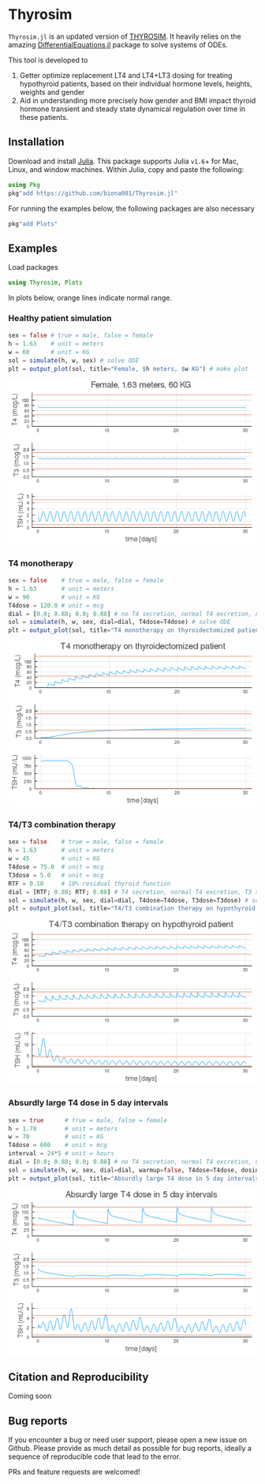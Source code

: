 # Thyrosim

`Thyrosim.jl` is an updated version of [THYROSIM](http://biocyb1.cs.ucla.edu/thyrosim/cgi-bin/Thyrosim.cgi). It heavily relies on the amazing [DifferentialEquations.jl](https://github.com/SciML/DifferentialEquations.jl) package to solve systems of ODEs. 

This tool is developed to

1. Getter optimize replacement LT4 and LT4+LT3 dosing for treating hypothyroid patients, based on their individual hormone levels, heights, weights and gender
2. Aid in understanding more precisely how gender and BMI impact thyroid hormone transient and steady state dynamical regulation over time in these patients.

## Installation

Download and install [Julia](https://julialang.org/downloads/). This package supports Julia `v1.6`+ for Mac, Linux, and window machines. Within Julia, copy and paste the following:
```julia
using Pkg
pkg"add https://github.com/biona001/Thyrosim.jl"
```
For running the examples below, the following packages are also necessary
```julia
pkg"add Plots"
```

## Examples

Load packages
```julia
using Thyrosim, Plots
```
In plots below, orange lines indicate normal range. 

### Healthy patient simulation
```julia
sex = false # true = male, false = female
h = 1.63    # unit = meters
w = 60      # unit = KG
sol = simulate(h, w, sex) # solve ODE
plt = output_plot(sol, title="Female, $h meters, $w KG") # make plot
```
![sim1](images/sim1.png)

### T4 monotherapy
```julia
sex = false    # true = male, false = female
h = 1.63       # unit = meters
w = 90         # unit = KG
T4dose = 120.0 # unit = mcg
dial = [0.0; 0.88; 0.0; 0.88] # no T4 secretion, normal T4 excretion, no T3 secretion, normal T3 excretion
sol = simulate(h, w, sex, dial=dial, T4dose=T4dose) # solve ODE
plt = output_plot(sol, title="T4 monotherapy on thyroidectomized patient") # make plot
```
![sim2](images/sim2.png)

### T4/T3 combination therapy
```julia
sex = false    # true = male, false = female
h = 1.63       # unit = meters
w = 45         # unit = KG
T4dose = 75.0  # unit = mcg
T3dose = 5.0   # unit = mcg
RTF = 0.10     # 10% residual thyroid function
dial = [RTF; 0.88; RTF; 0.88] # T4 secretion, normal T4 excretion, T3 secretion, normal T3 excretion
sol = simulate(h, w, sex, dial=dial, T4dose=T4dose, T3dose=T3dose) # solve ODE
plt = output_plot(sol, title="T4/T3 combination therapy on hypothyroid patient") # make plot
```
![sim3](images/sim3.png)

### Absurdly large T4 dose in 5 day intervals
```julia
sex = true      # true = male, false = female
h = 1.78        # unit = meters
w = 70          # unit = KG
T4dose = 600    # unit = mcg
interval = 24*5 # unit = hours
dial = [0.0; 0.88; 0.0; 0.88] # no T4 secretion, normal T4 excretion, no T3 secretion, normal T3 excretion
sol = simulate(h, w, sex, dial=dial, warmup=false, T4dose=T4dose, dosing_interval=interval) # solve ODE
plt = output_plot(sol, title="Absurdly large T4 dose in 5 day intervals")  # make plot
```
![sim4](images/sim4.png)

## Citation and Reproducibility

Coming soon

## Bug reports 

If you encounter a bug or need user support, please open a new issue on Github. Please provide as much detail as possible for bug reports, ideally a sequence of reproducible code that lead to the error.

PRs and feature requests are welcomed!
